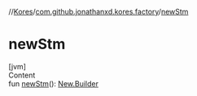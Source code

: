 //[Kores](../index.md)/[com.github.jonathanxd.kores.factory](index.md)/[newStm](new-stm.md)



# newStm  
[jvm]  
Content  
fun [newStm](new-stm.md)(): [New.Builder](../com.github.jonathanxd.kores.base/-new/-builder/index.md)  



